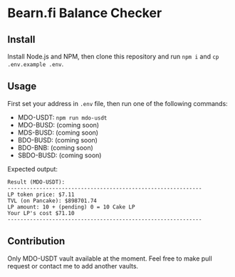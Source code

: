 # Bearn.fi Balance Checker

## Install
Install Node.js and NPM, then clone this repository and run `npm i` and `cp .env.example .env`.

## Usage

First set your address in `.env` file, then run one of the following commands:

- MDO-USDT: `npm run mdo-usdt`
- MDO-BUSD: (coming soon)
- MDS-BUSD: (coming soon)
- BDO-BUSD: (coming soon)
- BDO-BNB: (coming soon)
- SBDO-BUSD: (coming soon)

Expected output:
```
Result (MDO-USDT):
-------------------------------------------------------------
LP token price: $7.11
TVL (on Pancake): $898701.74
LP amount: 10 + (pending) 0 = 10 Cake LP
Your LP's cost $71.10
-------------------------------------------------------------
```

## Contribution
Only MDO-USDT vault available at the moment.
Feel free to make pull request or contact me to add another vaults.
